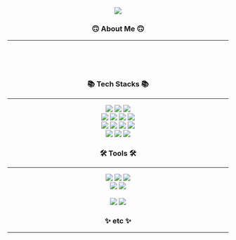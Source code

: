 <div align="center">
  <!-- <img src="https://capsule-render.vercel.app/api?type=Waving&color=timeGradient&height=300&section=header&text=Hello%20in%20this%20shabby%20place&fontSize=60&animation=twinkling"/> -->
  <img src="https://capsule-render.vercel.app/api?type=Waving&color=0:5433FF,50:20BDFF,100:A5FECB&height=300&section=header&text=Hello%20in%20this%20shabby%20place&fontColor=f7f5f5&fontSize=60&animation=twinkling"/>
</div>

<h3 align="center">🙃 About Me 🙃</h3>
<hr>
<div align="center">
  <br>
  <br>
  <br>
</div>
<h3 align="center">📚 Tech Stacks 📚</h3>
<hr>
<div align="center">
  <img src="https://img.shields.io/badge/Python-3776AB?style=for-the-badge&logo=Python&logoColor=white">
  <img src="https://img.shields.io/badge/MySQL-4479A1?style=for-the-badge&logo=MySQL&logoColor=white">
  <img src="https://img.shields.io/badge/-A8B9CC?style=for-the-badge&logo=C&logoColor=white">
  <br>

  <img src="https://img.shields.io/badge/NumPy-013243?style=for-the-badge&logo=NumPy&logoColor=white">
  <img src="https://img.shields.io/badge/pandas-150458?style=for-the-badge&logo=pandas&logoColor=white">
  <img src="https://img.shields.io/badge/sklearn-F7931E?style=for-the-badge&logo=scikit-learn&logoColor=white">
  <img src="https://img.shields.io/badge/Matplotlib-11557c.svg?style=for-the-badge&logo=Matplotlib&logoColor=white">
  <br>
  
  <img src="https://img.shields.io/badge/OpenCV-5C3EE8?style=for-the-badge&logo=OpenCV&logoColor=white">
  <img src="https://img.shields.io/badge/PyTorch-EE4C2C?style=for-the-badge&logo=PyTorch&logoColor=white">
  <img src="https://img.shields.io/badge/TensorFlow-FF6F00?style=for-the-badge&logo=TensorFlow&logoColor=white">
  <img src="https://img.shields.io/badge/YOLO-00FFFF?style=for-the-badge&logo=YOLO&logoColor=white">
  <br>

  <img src="https://img.shields.io/badge/Linux-FCC624?style=for-the-badge&logo=Linux&logoColor=white">
  <img src="https://img.shields.io/badge/Docker-2496ED?style=for-the-badge&logo=Docker&logoColor=white">
  <img src="https://img.shields.io/badge/Kubernetes-326CE5?style=for-the-badge&logo=Kubernetes&logoColor=white">
  <br>
</div>
<h3 align="center">🛠 Tools 🛠</h3>
<hr>
<div align="center">
  <img src="https://img.shields.io/badge/Git-F05032?style=for-the-badge&logo=Git&logoColor=white">
  <img src="https://img.shields.io/badge/GitHub-181717?style=for-the-badge&logo=GitHub&logoColor=white">
  <img src="https://img.shields.io/badge/Notion-000000?style=for-the-badge&logo=Notion&logoColor=white">
  <br>

  <img src="https://img.shields.io/badge/Slack-4A154B?style=for-the-badge&logo=Slack&logoColor=white">
  <img src="https://img.shields.io/badge/Figma-F24E1E?style=for-the-badge&logo=Figma&logoColor=white">
  <br>

  <br>
  <img src="https://img.shields.io/badge/VSCode-007ACC?style=for-the-badge&logo=visual-studio-code&logoColor=22ABF3"/>
  <img src="https://img.shields.io/badge/Jupyter-F37626?style=for-the-badge&logo=Jupyter&logoColor=white"/>
  <br>
  
</div>
<h3 align="center">✨ etc ✨</h3>
<hr>
<div align="center">
  
  <!-- ![efforter's GitHub stats](https://github-readme-stats.vercel.app/api?username=efforter&show_icons=true&theme=radical) 
  [![Solved.ac Profile](http://mazassumnida.wtf/api/v2/generate_badge?boj=vor564)](https://solved.ac/vor564/)
  <img src="http://mazandi.herokuapp.com/api?handle=vor564&theme=warm"/> -->
</div>
<!-- <a href="https://www.instagram.com/h._.r0k/" target=_blank><img src="https://img.shields.io/badge/Instagram-E4405F?style=flat-square&logo=Instagram&logoColor=white"/></a> -->

